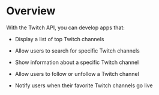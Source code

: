 # Overview
      
With the Twitch API, you can develop apps that:

- Display a list of top Twitch channels

-  Allow users to search for specific Twitch channels

-  Show information about a specific Twitch channel

-  Allow users to follow or unfollow a Twitch channel

-  Notify users when their favorite Twitch channels go live